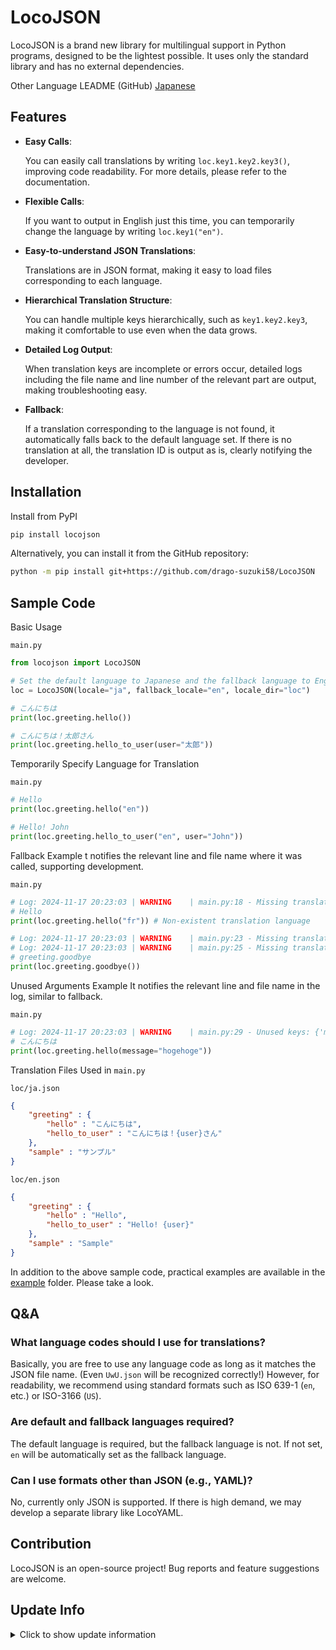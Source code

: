 # LocoJSON

LocoJSON is a brand new library for multilingual support in Python programs, designed to be the lightest possible. It uses only the standard library and has no external dependencies.

Other Language LEADME (GitHub)
[Japanese](https://github.com/drago-suzuki58/LocoJSON/blob/main/README.ja.md)

## Features

- **Easy Calls**:

  You can easily call translations by writing `loc.key1.key2.key3()`, improving code readability. For more details, please refer to the documentation.

- **Flexible Calls**:

  If you want to output in English just this time, you can temporarily change the language by writing `loc.key1("en")`.

- **Easy-to-understand JSON Translations**:

  Translations are in JSON format, making it easy to load files corresponding to each language.

- **Hierarchical Translation Structure**:

  You can handle multiple keys hierarchically, such as `key1.key2.key3`, making it comfortable to use even when the data grows.

- **Detailed Log Output**:

  When translation keys are incomplete or errors occur, detailed logs including the file name and line number of the relevant part are output, making troubleshooting easy.

- **Fallback**:

  If a translation corresponding to the language is not found, it automatically falls back to the default language set. If there is no translation at all, the translation ID is output as is, clearly notifying the developer.

## Installation

Install from PyPI

```sh
pip install locojson
```

Alternatively, you can install it from the GitHub repository:

```sh
python -m pip install git+https://github.com/drago-suzuki58/LocoJSON
```

## Sample Code

Basic Usage

`main.py`
```python
from locojson import LocoJSON

# Set the default language to Japanese and the fallback language to English
loc = LocoJSON(locale="ja", fallback_locale="en", locale_dir="loc")

# こんにちは
print(loc.greeting.hello())

# こんにちは！太郎さん
print(loc.greeting.hello_to_user(user="太郎"))
```

Temporarily Specify Language for Translation

`main.py`
```python
# Hello
print(loc.greeting.hello("en"))

# Hello! John
print(loc.greeting.hello_to_user("en", user="John"))
```

Fallback Example
t notifies the relevant line and file name where it was called, supporting development.

`main.py`
```python
# Log: 2024-11-17 20:23:03 | WARNING    | main.py:18 - Missing translation: greeting.hello in: fr, return key name
# Hello
print(loc.greeting.hello("fr")) # Non-existent translation language

# Log: 2024-11-17 20:23:03 | WARNING    | main.py:23 - Missing translation: greeting.goodbye in: ja, falling back to en
# Log: 2024-11-17 20:23:03 | WARNING    | main.py:25 - Missing translation: greeting.goodbye in: en, return key name
# greeting.goodbye
print(loc.greeting.goodbye())
```

Unused Arguments Example
It notifies the relevant line and file name in the log, similar to fallback.

`main.py`
```python
# Log: 2024-11-17 20:23:03 | WARNING    | main.py:29 - Unused keys: {'message': 'hogehoge'}
# こんにちは
print(loc.greeting.hello(message="hogehoge"))
```

Translation Files Used in `main.py`

`loc/ja.json`
```json
{
    "greeting" : {
        "hello" : "こんにちは",
        "hello_to_user" : "こんにちは！{user}さん"
    },
    "sample" : "サンプル"
}
```

`loc/en.json`
```json
{
    "greeting" : {
        "hello" : "Hello",
        "hello_to_user" : "Hello! {user}"
    },
    "sample" : "Sample"
}
```

In addition to the above sample code, practical examples are available in the [example](https://github.com/drago-suzuki58/LocoJSON/tree/main/examples) folder. Please take a look.

## Q&A

### What language codes should I use for translations?

Basically, you are free to use any language code as long as it matches the JSON file name. (Even `UwU.json` will be recognized correctly!) However, for readability, we recommend using standard formats such as ISO 639-1 (`en`, etc.) or ISO-3166 (`US`).

### Are default and fallback languages required?

The default language is required, but the fallback language is not. If not set, `en` will be automatically set as the fallback language.

### Can I use formats other than JSON (e.g., YAML)?

No, currently only JSON is supported. If there is high demand, we may develop a separate library like LocoYAML.

## Contribution

LocoJSON is an open-source project! Bug reports and feature suggestions are welcome.

## Update Info

<details>
<summary>Click to show update information</summary>

### v0.1.0

- Initial release

</details>
